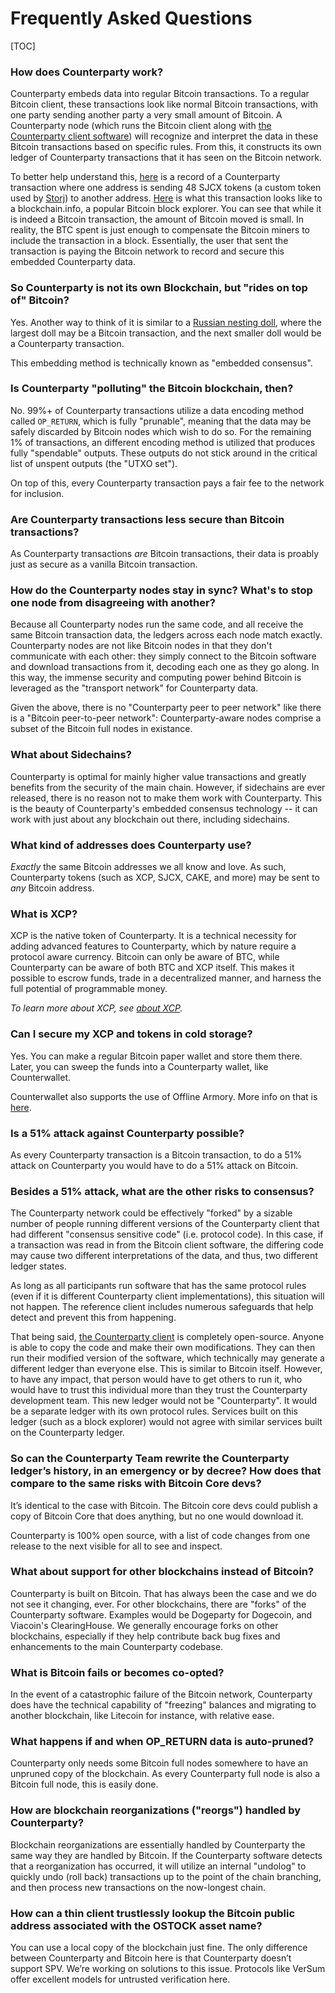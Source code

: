 Frequently Asked Questions
========

[TOC]

### How does Counterparty work?

Counterparty embeds data into regular Bitcoin transactions. To a regular Bitcoin client, these transactions look like normal Bitcoin transactions, with one party sending another party a very small amount of Bitcoin. A Counterparty node (which runs the Bitcoin client along with [the Counterparty client software](https://github.com/CounterpartyXCP/counterparty-lib)) will recognize and interpret the data in these Bitcoin transactions based on specific rules. From this, it constructs its own ledger of Counterparty transactions that it has seen on the Bitcoin network.

To better help understand this, [here](https://counterpartychain.io/transaction/c717d2d205155c2067786c08b7c7e6e6f904a18626969daca0ecb6c3e8bb7b8f) is a record of a Counterparty transaction where one address is sending 48 SJCX tokens (a custom token used by [Storj](https://storj.io/)) to another address. [Here](https://blockchain.info/tx/c717d2d205155c2067786c08b7c7e6e6f904a18626969daca0ecb6c3e8bb7b8f) is what this transaction looks like to a blockchain.info, a popular Bitcoin block explorer. You can see that while it is indeed a Bitcoin transaction, the amount of Bitcoin moved is small. In reality, the BTC spent is just enough to compensate the Bitcoin miners to include the transaction in a block. Essentially, the user that sent the transaction is paying the Bitcoin network to record and secure this embedded Counterparty data.

### So Counterparty is not its own Blockchain, but "rides on top of" Bitcoin?

Yes. Another way to think of it is similar to a [Russian nesting doll](https://en.wikipedia.org/wiki/Matryoshka_doll), where the largest doll may be a Bitcoin transaction, and the next smaller doll would be a Counterparty transaction.

This embedding method is technically known as "embedded consensus".

### Is Counterparty "polluting" the Bitcoin blockchain, then?

No. 99%+ of Counterparty transactions utilize a data encoding method called `OP_RETURN`, which is fully "prunable", meaning that the data may be safely discarded by Bitcoin nodes which wish to do so. For the remaining 1% of transactions, an different encoding method is utilized that produces fully "spendable" outputs. These outputs do not stick around in the critical list of unspent outputs (the "UTXO set").

On top of this, every Counterparty transaction pays a fair fee to the network for inclusion.

### Are Counterparty transactions less secure than Bitcoin transactions?

As Counterparty transactions _are_ Bitcoin transactions, their data is proably just as secure as a vanilla Bitcoin transaction.

### How do the Counterparty nodes stay in sync? What's to stop one node from disagreeing with another?

Because all Counterparty nodes run the same code, and all receive the same Bitcoin transaction data, the ledgers across each node match exactly. Counterparty nodes are not like Bitcoin nodes in that they don't communicate with each other: they simply connect to the Bitcoin software and download transactions from it, decoding each one as they go along. In this way, the immense security and computing power behind Bitcoin is leveraged as the "transport network" for Counterparty data.

Given the above, there is no "Counterparty peer to peer network" like there is a "Bitcoin peer-to-peer network": Counterparty-aware nodes comprise a subset of the Bitcoin full nodes in existance.

### What about Sidechains?

Counterparty is optimal for mainly higher value transactions and greatly benefits from the security of the main chain. However, if sidechains are ever released, there is no reason not to make them work with Counterparty. This is the beauty of Counterparty's embedded consensus technology -- it can work with just about any blockchain out there, including sidechains.

### What kind of addresses does Counterparty use?

_Exactly_ the same Bitcoin addresses we all know and love. As such, Counterparty tokens (such as XCP, SJCX, CAKE, and more) may be sent to _any_ Bitcoin address.

### What is XCP?

XCP is the native token of Counterparty. It is a technical necessity for adding advanced features to Counterparty, which by nature require a protocol aware currency. Bitcoin can only be aware of BTC, while Counterparty can be aware of both BTC and XCP itself. This makes it possible to escrow funds, trade in a decentralized manner, and harness the full potential of programmable money.

*To learn more about XCP, see [about XCP](FAQ-XCP.md).*

### Can I secure my XCP and tokens in cold storage?

Yes. You can make a regular Bitcoin paper wallet and store them there. Later, you can sweep the funds into a Counterparty wallet, like Counterwallet.

Counterwallet also supports the use of Offline Armory. More info on that is [here](/UI/Counterwallet_Tutorials/create_armory_address.md).

### Is a 51% attack against Counterparty possible?

As every Counterparty transaction is a Bitcoin transaction, to do a 51% attack on Counterparty you would have to do a 51% attack on Bitcoin.

### Besides a 51% attack, what are the other risks to consensus?

The Counterparty network could be effectively "forked" by a sizable number of people running different versions of the Counterparty client that had different "consensus sensitive code" (i.e. protocol code). In this case, if a transaction was read in from the Bitcoin client software, the differing code may cause two different interpretations of the data, and thus, two different ledger states.

As long as all participants run software that has the same protocol rules (even if it is different Counterparty client implementations), this situation will not happen. The reference client includes numerous safeguards that help detect and prevent this from happening.

That being said, [the Counterparty client](https://github.com/CounterpartyXCP/counterparty-lib) is completely open-source. Anyone is able to copy the code and make their own modifications. They can then run their modified version of the software, which technically may generate a different ledger than everyone else. This is similar to Bitcoin itself. However, to have any impact, that person would have to get others to run it, who would have to trust this individual more than they trust the Counterparty development team. This new ledger would not be "Counterparty". It would be a separate ledger with its own protocol rules. Services built on this ledger (such as a block explorer) would not agree with similar services built on the Counterparty ledger.

### So can the Counterparty Team rewrite the Counterparty ledger’s history, in an emergency or by decree? How does that compare to the same risks with Bitcoin Core devs?

It’s identical to the case with Bitcoin. The Bitcoin core devs could publish a copy of Bitcoin Core that does anything, but no one would download it.

Counterparty is 100% open source, with a list of code changes from one release to the next visible for all to see and inspect.

### What about support for other blockchains instead of Bitcoin?

Counterparty is built on Bitcoin. That has always been the case and we do not see it changing, ever. For other blockchains, there are "forks" of the Counterparty software. Examples would be Dogeparty for Dogecoin, and Viacoin's ClearingHouse. We generally encourage forks on other blockchains, especially if they help contribute back bug fixes and enhancements to the main Counterparty codebase.

### What is Bitcoin fails or becomes co-opted?

In the event of a catastrophic failure of the Bitcoin network, Counterparty does have the technical capability of "freezing" balances and migrating to another blockchain, like Litecoin for instance, with relative ease.

### What happens if and when OP_RETURN data is auto-pruned?

Counterparty only needs some Bitcoin full nodes somewhere to have an unpruned copy of the blockchain. As every Counterparty full node is also a Bitcoin full node, this is easily done.

### How are blockchain reorganizations ("reorgs") handled by Counterparty?

Blockchain reorganizations are essentially handled by Counterparty the same way they are handled by Bitcoin. If the Counterparty software detects that a reorganization has occurred, it will utilize an internal "undolog" to quickly undo (roll back) transactions up to the point of the chain branching, and then process new transactions on the now-longest chain.

### How can a thin client trustlessly lookup the Bitcoin public address associated with the OSTOCK asset name?

You can use a local copy of the blockchain just fine. The only difference between Counterparty and Bitcoin here is that Counterparty doesn’t support SPV. We’re working on solutions to this issue. Protocols like VerSum offer excellent models for untrusted verification here.
